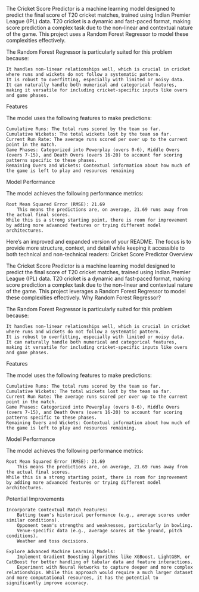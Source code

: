 The Cricket Score Predictor is a machine learning model designed to predict the final score of T20 cricket matches, trained using Indian Premier League (IPL) data. T20 cricket is a dynamic and fast-paced format, making score prediction a complex task due to the non-linear and contextual nature of the game. This project uses a Random Forest Regressor to model these complexities effectively.

The Random Forest Regressor is particularly suited for this problem because:

    It handles non-linear relationships well, which is crucial in cricket where runs and wickets do not follow a systematic pattern.
    It is robust to overfitting, especially with limited or noisy data.
    It can naturally handle both numerical and categorical features, making it versatile for including cricket-specific inputs like overs and game phases.

Features

The model uses the following features to make predictions:

    Cumulative Runs: The total runs scored by the team so far.
    Cumulative Wickets: The total wickets lost by the team so far.
    Current Run Rate: The average runs scored per over up to the current point in the match.
    Game Phases: Categorized into Powerplay (overs 0-6), Middle Overs (overs 7-15), and Death Overs (overs 16-20) to account for scoring patterns specific to these phases.
    Remaining Overs and Wickets: Contextual information about how much of the game is left to play and resources remaining

Model Performance

The model achieves the following performance metrics:

    Root Mean Squared Error (RMSE): 21.69
        This means the predictions are, on average, 21.69 runs away from the actual final scores.
    While this is a strong starting point, there is room for improvement by adding more advanced features or trying different model architectures.

Here’s an improved and expanded version of your README. The focus is to provide more structure, context, and detail while keeping it accessible to both technical and non-technical readers:
Cricket Score Predictor
Overview

The Cricket Score Predictor is a machine learning model designed to predict the final score of T20 cricket matches, trained using Indian Premier League (IPL) data. T20 cricket is a dynamic and fast-paced format, making score prediction a complex task due to the non-linear and contextual nature of the game. This project leverages a Random Forest Regressor to model these complexities effectively.
Why Random Forest Regressor?

The Random Forest Regressor is particularly suited for this problem because:

    It handles non-linear relationships well, which is crucial in cricket where runs and wickets do not follow a systematic pattern.
    It is robust to overfitting, especially with limited or noisy data.
    It can naturally handle both numerical and categorical features, making it versatile for including cricket-specific inputs like overs and game phases.

Features

The model uses the following features to make predictions:

    Cumulative Runs: The total runs scored by the team so far.
    Cumulative Wickets: The total wickets lost by the team so far.
    Current Run Rate: The average runs scored per over up to the current point in the match.
    Game Phases: Categorized into Powerplay (overs 0-6), Middle Overs (overs 7-15), and Death Overs (overs 16-20) to account for scoring patterns specific to these phases.
    Remaining Overs and Wickets: Contextual information about how much of the game is left to play and resources remaining.

Model Performance

The model achieves the following performance metrics:

    Root Mean Squared Error (RMSE): 21.69
        This means the predictions are, on average, 21.69 runs away from the actual final scores.
    While this is a strong starting point, there is room for improvement by adding more advanced features or trying different model architectures.

Potential Improvements

    Incorporate Contextual Match Features:
        Batting team's historical performance (e.g., average scores under similar conditions).
        Opponent team's strengths and weaknesses, particularly in bowling.
        Venue-specific data (e.g., average scores at the ground, pitch conditions).
        Weather and toss decisions.

    Explore Advanced Machine Learning Models:
        Implement Gradient Boosting algorithms like XGBoost, LightGBM, or CatBoost for better handling of tabular data and feature interactions.
        Experiment with Neural Networks to capture deeper and more complex relationships. While this approach would require a much larger dataset and more computational resources, it has the potential to significantly improve accuracy.